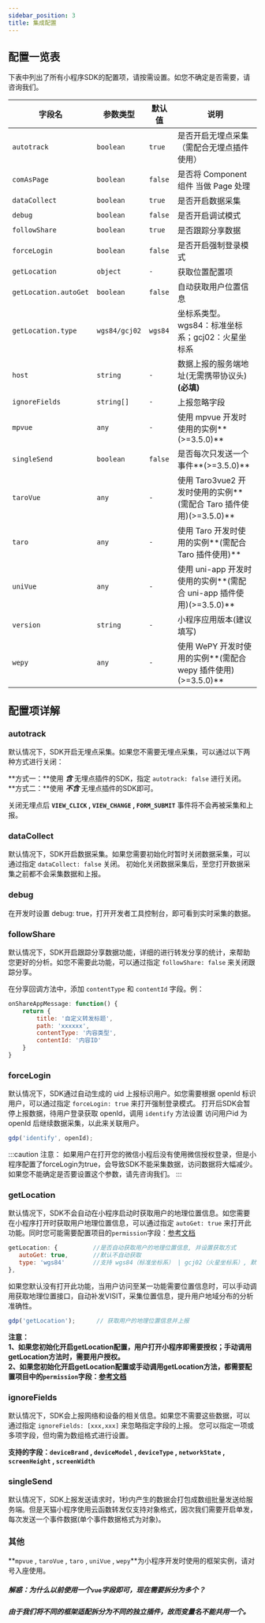 ```yaml
---
sidebar_position: 3
title: 集成配置
---
```


## 配置一览表

下表中列出了所有小程序SDK的配置项，请按需设置。如您不确定是否需要，请咨询我们。

| **字段名**            | **参数类型**  | **默认值** | **说明**                                                                |
| --------------------- | ------------- | ---------- | ------------------------------------------------------------------- |
| `autotrack`           | `boolean`     | `true`     | 是否开启无埋点采集（需配合无埋点插件使用）                                 |
| `comAsPage`           | `boolean`     | `false`    | 是否将 Component 组件 当做 Page 处理                                   |
| `dataCollect`         | `boolean`     | `true`     | 是否开启数据采集                                                       |
| `debug`               | `boolean`     | `false`    | 是否开启调试模式                                                       |
| `followShare`         | `boolean`     | `true`     | 是否跟踪分享数据                                                       |
| `forceLogin`          | `boolean`     | `false`    | 是否开启强制登录模式                                                   |
| `getLocation`         | `object`      | `-`        | 获取位置配置项                                                        |
| `getLocation.autoGet` | `boolean`     | `false`    | 自动获取用户位置信息                                                   |
| `getLocation.type`    | `wgs84/gcj02` | `wgs84`    | 坐标系类型。wgs84：标准坐标系；gcj02：火星坐标系                          |
| `host`                | `string`      | `-`        | 数据上报的服务端地址(无需携带协议头)**(必填)**                                          |
| `ignoreFields`        | `string[]`    | `-`        | 上报忽略字段                                                          |
| `mpvue`               | `any`         | `-`        | 使用 mpvue 开发时使用的实例**(>=3.5.0)**                               |
| `singleSend`          | `boolean`     | `false`    | 是否每次只发送一个事件**(>=3.5.0)**                                     |
| `taroVue`             | `any`         | `-`        | 使用 Taro3vue2 开发时使用的实例**(需配合 Taro 插件使用)(>=3.5.0)**        |
| `taro`                | `any`         | `-`        | 使用 Taro 开发时使用的实例**(需配合 Taro 插件使用)**                      |
| `uniVue`              | `any`         | `-`        | 使用 uni-app 开发时使用的实例**(需配合 uni-app 插件使用)(>=3.5.0)**       |
| `version`             | `string`      | `-`        | 小程序应用版本(建议填写)                                                |
| `wepy`                | `any`         | `-`        | 使用 WePY 开发时使用的实例**(需配合 wepy 插件使用)(>=3.5.0)**             |

## 配置项详解

### autotrack

默认情况下，SDK开启无埋点采集。如果您不需要无埋点采集，可以通过以下两种方式进行关闭：

**方式一：**使用 ***含*** 无埋点插件的SDK，指定 `autotrack: false` 进行关闭。<br/>
**方式二：**使用 ***不含*** 无埋点插件的SDK即可。

关闭无埋点后 **`VIEW_CLICK` , `VIEW_CHANGE` , `FORM_SUBMIT`** 事件将不会再被采集和上报。

### dataCollect

默认情况下，SDK开启数据采集。如果您需要初始化时暂时关闭数据采集，可以通过指定 `dataCollect: false` 关闭。 初始化关闭数据采集后，至您打开数据采集之前都不会采集数据和上报。

### debug

在开发时设置 debug: true，打开开发者工具控制台，即可看到实时采集的数据。

### followShare

默认情况下，SDK开启跟踪分享数据功能，详细的进行转发分享的统计，来帮助您更好的分析。如您不需要此功能，可以通过指定 `followShare: false` 来关闭跟踪分享。

在分享回调方法中，添加 `contentType` 和 `contentId` 字段。例：
```js
onShareAppMessage: function() {
    return {
        title: '自定义转发标题',
        path: 'xxxxxx',
        contentType: '内容类型',
        contentId: '内容ID'
    }
}
```

### forceLogin

默认情况下，SDK通过自动生成的 uid 上报标识用户。如您需要根据 openId 标识用户，可以通过指定 `forceLogin: true` 来打开强制登录模式。
打开后SDK会暂停上报数据，待用户登录获取 openId，调用 `identify` 方法设置 访问用户id 为 openId 后继续数据采集，以此来关联用户。

```js
gdp('identify', openId);
```

:::caution 注意：
如果用户在打开您的微信小程后没有使用微信授权登录，但是小程序配置了forceLogin为true，会导致SDK不能采集数据，访问数据将大幅减少。如果您不能确定是否要设置这个参数，请先咨询我们。
:::

### getLocation

默认情况下，SDK不会自动在小程序启动时获取用户的地理位置信息。如您需要在小程序打开时获取用户地理位置信息，可以通过指定 `autoGet: true` 来打开此功能。同时您可能需要配置项目的`permission`字段：[参考文档](https://developers.weixin.qq.com/miniprogram/dev/reference/configuration/app.html#permission)
```js
getLocation: {          //是否自动获取用户的地理位置信息, 并设置获取方式
   autoGet: true,       //默认不自动获取
   type: 'wgs84'        //支持 wgs84（标准坐标系） | gcj02（火星坐标系）, 默认wgs84
},
```
如果您默认没有打开此功能，当用户访问至某一功能需要位置信息时，可以手动调用获取地理位置接口，自动补发VISIT，采集位置信息，提升用户地域分布的分析准确性。
```js
gdp('getLocation');      // 获取用户的地理位置信息并上报
```
**注意：**<br/>
**1、如果您初始化开启getLocation配置，用户打开小程序即需要授权；手动调用getLocation方法时，需要用户授权。**<br/>
**2、如果您初始化开启getLocation配置或手动调用getLocation方法，都需要配置项目中的`permission`字段：[参考文档](https://developers.weixin.qq.com/miniprogram/dev/reference/configuration/app.html#permission)**

### ignoreFields

默认情况下，SDK会上报网络和设备的相关信息。如果您不需要这些数据，可以通过指定 `ignoreFields: [xxx,xxx]` 来忽略指定字段的上报。
您可以指定一项或多项字段，但均需为数组格式进行设置。

**支持的字段：`deviceBrand` , `deviceModel` , `deviceType` , `networkState` , `screenHeight` , `screenWidth`**

### singleSend

默认情况下，SDK上报发送请求时，1秒内产生的数据会打包成数组批量发送给服务端。但是天猫小程序使用云函数转发仅支持对象格式，因次我们需要开启单发，每次发送一个事件数据(单个事件数据格式为对象)。

### 其他

**`mpvue` , `taroVue` , `taro` , `uniVue` , `wepy`**为小程序开发时使用的框架实例，请对号入座使用。

##### 解惑：为什么以前使用一个`vue`字段即可，现在需要拆分为多个？
##### 由于我们将不同的框架适配拆分为不同的独立插件，故而变量名不能共用一个。
